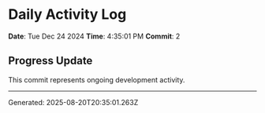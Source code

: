 # Daily Activity Log

**Date**: Tue Dec 24 2024
**Time**: 4:35:01 PM
**Commit**: 2

## Progress Update

This commit represents ongoing development activity.

---
Generated: 2025-08-20T20:35:01.263Z

